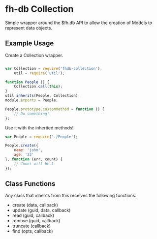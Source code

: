 fh-db Collection
================

Simple wrapper around the $fh.db API to allow the creation of Models to 
represent data objects.

## Example Usage

Create a Collection wrapper.

```javascript

var Collection = require('fhdb-collection'),
	util = require('util');

function People () {
	Collection.call(this);
}
util.inherits(People, Collection);
module.exports = People;

People.prototype.customMethod = function () {
	// Do something!
};

```

Use it with the inherited methods!

```javascript
var People = require('./People');

People.create({
	name: 'john',
	age: '23'
}, function (err, count) {
	// Count will be 1 
});
```

## Class Functions
Any class that inherits from this receives the following functions.

* create (data, callback) 
* update (guid, data, callback)
* read (guid, callback)
* remove (guid, callback)
* truncate (callback)
* find (opts, callback)